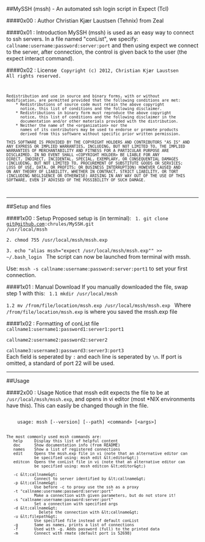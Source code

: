 ##MySSH (mssh) - An automated ssh login script in Expect (Tcl)

####0x00 :                Author
Christian Kjær Laustsen (Tehnix) from Zeal

####0x01 :                Introduction
MySSH (mssh) is used as an easy way to connect to ssh servers. In a file named "conList", we specify: `callname:username:password:server:port` and then using expect we connect to the server, after connection, the control is given back to the user (the expect interact command).

####0x02 :                 License
<code>
    Copyright (c) 2012, Christian Kjær Laustsen
    All rights reserved.

    Redistribution and use in source and binary forms, with or without
    modification, are permitted provided that the following conditions are met:
        * Redistributions of source code must retain the above copyright
          notice, this list of conditions and the following disclaimer.
        * Redistributions in binary form must reproduce the above copyright
          notice, this list of conditions and the following disclaimer in the
          documentation and/or other materials provided with the distribution.
        * Neither the name of the <organization> nor the
          names of its contributors may be used to endorse or promote products
          derived from this software without specific prior written permission.

    THIS SOFTWARE IS PROVIDED BY THE COPYRIGHT HOLDERS AND CONTRIBUTORS "AS IS" AND
    ANY EXPRESS OR IMPLIED WARRANTIES, INCLUDING, BUT NOT LIMITED TO, THE IMPLIED
    WARRANTIES OF MERCHANTABILITY AND FITNESS FOR A PARTICULAR PURPOSE ARE
    DISCLAIMED. IN NO EVENT SHALL <COPYRIGHT HOLDER> BE LIABLE FOR ANY
    DIRECT, INDIRECT, INCIDENTAL, SPECIAL, EXEMPLARY, OR CONSEQUENTIAL DAMAGES
    (INCLUDING, BUT NOT LIMITED TO, PROCUREMENT OF SUBSTITUTE GOODS OR SERVICES;
    LOSS OF USE, DATA, OR PROFITS; OR BUSINESS INTERRUPTION) HOWEVER CAUSED AND
    ON ANY THEORY OF LIABILITY, WHETHER IN CONTRACT, STRICT LIABILITY, OR TORT
    (INCLUDING NEGLIGENCE OR OTHERWISE) ARISING IN ANY WAY OUT OF THE USE OF THIS
    SOFTWARE, EVEN IF ADVISED OF THE POSSIBILITY OF SUCH DAMAGE.
</code>

- - -

##Setup and files

####1x00 :                Setup
Proposed setup is (in terminal):
<code>
    1. git clone git@github.com:chrules/MySSH.git /usr/local/mssh             
    2. chmod 755 /usr/local/mssh/mssh.exp                                     
    3. echo "alias mssh=\"expect /usr/local/mssh/mssh.exp\"" >> ~/.bash_login
</code>
The script can now be launched from terminal with mssh.

Use: `mssh -s callname:username:password:server:port1` to set your first connection.                                                 
                                                                              
####1x01 :                Manual Download
If you manually downloaded the file, swap step 1 with this:
<code>
    1.1 mkdir /usr/local/mssh                                                     
    1.2 mv /from/file/location/mssh.exp /usr/local/mssh/mssh.exp
</code>
Where `/from/file/location/mssh.exp` is where you saved the mssh.exp file

####1x02 :                Formatting of conList file
<code>
    callname1:username1:password1:server1:port1                                   
    callname2:username2:password2:server2                                         
    callname3:username3:password3:server3:port3
</code>                                                                              
Each field is seperated by `:` and each line is seperated by `\n`.
If port is omitted, a standard of port 22 will be used.

- - -

##Usage

####2x00 :                Usage
Notice that mssh edit expects the file to be at `/usr/local/mssh/mssh.exp`, and opens in vi editor (most *NIX environments have this). This can easily be changed though in the file.

<code>
    usage: mssh [--version] [--path] &lt;command&gt; [&lt;args&gt;]

    The most commonly used mssh commands are:
       help     Display this list of helpful content
       doc      Show documentation info (from README)
       names    Show a list of registered connections
       edit     Opens the mssh.exp file in vi (note that an alternative editor can
                be specified using: mssh edit &lt;editor&gt;)                           
       editcon  Opens the conList file in vi (note that an alternative editor can 
                be specified using: mssh editcon &lt;editor&gt;)                        
                                                                              
       -c &lt;callname&gt;                                                              
                Connect to server identified by &lt;callname&gt;
       -p &lt;callname&gt; 
                Use before -c to proxy use the ssh as a proxy                        
       -t "callname:username:password:server:port"                                
                Make a connection with given parameters, but do not store it!     
       -s "callname:username:password:server:port"                                
                Set a connection with specified args                              
       -d &lt;callname&gt;                                                              
                  Delete the connection with &lt;callname&gt;                           
       -u &lt;filepath&gt;                                                              
                Use specified file instead of default conList                     
       -g       Same as names, prints a list of connections
       -f       Used with -g. Adds password (full) to the printed data
       -m       Connect with rmate (default port is 52698)
</code>